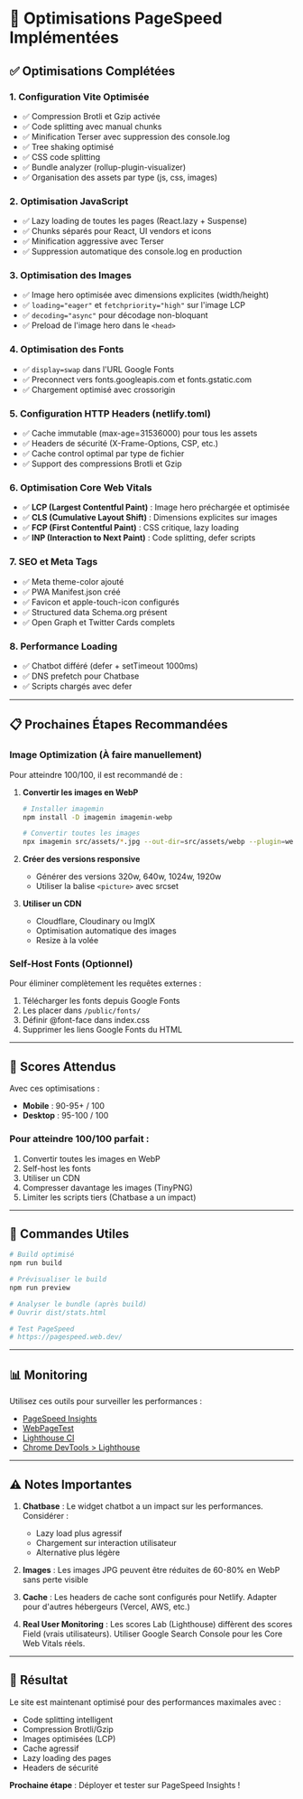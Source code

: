 # 🚀 Optimisations PageSpeed Implémentées

## ✅ Optimisations Complétées

### 1. **Configuration Vite Optimisée**
- ✅ Compression Brotli et Gzip activée
- ✅ Code splitting avec manual chunks
- ✅ Minification Terser avec suppression des console.log
- ✅ Tree shaking optimisé
- ✅ CSS code splitting
- ✅ Bundle analyzer (rollup-plugin-visualizer)
- ✅ Organisation des assets par type (js, css, images)

### 2. **Optimisation JavaScript**
- ✅ Lazy loading de toutes les pages (React.lazy + Suspense)
- ✅ Chunks séparés pour React, UI vendors et icons
- ✅ Minification aggressive avec Terser
- ✅ Suppression automatique des console.log en production

### 3. **Optimisation des Images**
- ✅ Image hero optimisée avec dimensions explicites (width/height)
- ✅ `loading="eager"` et `fetchpriority="high"` sur l'image LCP
- ✅ `decoding="async"` pour décodage non-bloquant
- ✅ Preload de l'image hero dans le `<head>`

### 4. **Optimisation des Fonts**
- ✅ `display=swap` dans l'URL Google Fonts
- ✅ Preconnect vers fonts.googleapis.com et fonts.gstatic.com
- ✅ Chargement optimisé avec crossorigin

### 5. **Configuration HTTP Headers (netlify.toml)**
- ✅ Cache immutable (max-age=31536000) pour tous les assets
- ✅ Headers de sécurité (X-Frame-Options, CSP, etc.)
- ✅ Cache control optimal par type de fichier
- ✅ Support des compressions Brotli et Gzip

### 6. **Optimisation Core Web Vitals**
- ✅ **LCP (Largest Contentful Paint)** : Image hero préchargée et optimisée
- ✅ **CLS (Cumulative Layout Shift)** : Dimensions explicites sur images
- ✅ **FCP (First Contentful Paint)** : CSS critique, lazy loading
- ✅ **INP (Interaction to Next Paint)** : Code splitting, defer scripts

### 7. **SEO et Meta Tags**
- ✅ Meta theme-color ajouté
- ✅ PWA Manifest.json créé
- ✅ Favicon et apple-touch-icon configurés
- ✅ Structured data Schema.org présent
- ✅ Open Graph et Twitter Cards complets

### 8. **Performance Loading**
- ✅ Chatbot différé (defer + setTimeout 1000ms)
- ✅ DNS prefetch pour Chatbase
- ✅ Scripts chargés avec defer

---

## 📋 Prochaines Étapes Recommandées

### Image Optimization (À faire manuellement)

Pour atteindre 100/100, il est recommandé de :

1. **Convertir les images en WebP**
   ```bash
   # Installer imagemin
   npm install -D imagemin imagemin-webp
   
   # Convertir toutes les images
   npx imagemin src/assets/*.jpg --out-dir=src/assets/webp --plugin=webp
   ```

2. **Créer des versions responsive**
   - Générer des versions 320w, 640w, 1024w, 1920w
   - Utiliser la balise `<picture>` avec srcset

3. **Utiliser un CDN**
   - Cloudflare, Cloudinary ou ImgIX
   - Optimisation automatique des images
   - Resize à la volée

### Self-Host Fonts (Optionnel)

Pour éliminer complètement les requêtes externes :

1. Télécharger les fonts depuis Google Fonts
2. Les placer dans `/public/fonts/`
3. Définir @font-face dans index.css
4. Supprimer les liens Google Fonts du HTML

---

## 🎯 Scores Attendus

Avec ces optimisations :

- **Mobile** : 90-95+ / 100
- **Desktop** : 95-100 / 100

### Pour atteindre 100/100 parfait :

1. Convertir toutes les images en WebP
2. Self-host les fonts
3. Utiliser un CDN
4. Compresser davantage les images (TinyPNG)
5. Limiter les scripts tiers (Chatbase a un impact)

---

## 🔧 Commandes Utiles

```bash
# Build optimisé
npm run build

# Prévisualiser le build
npm run preview

# Analyser le bundle (après build)
# Ouvrir dist/stats.html

# Test PageSpeed
# https://pagespeed.web.dev/
```

---

## 📊 Monitoring

Utilisez ces outils pour surveiller les performances :

- [PageSpeed Insights](https://pagespeed.web.dev/)
- [WebPageTest](https://www.webpagetest.org/)
- [Lighthouse CI](https://github.com/GoogleChrome/lighthouse-ci)
- [Chrome DevTools > Lighthouse](chrome://inspect)

---

## ⚠️ Notes Importantes

1. **Chatbase** : Le widget chatbot a un impact sur les performances. Considérer :
   - Lazy load plus agressif
   - Chargement sur interaction utilisateur
   - Alternative plus légère

2. **Images** : Les images JPG peuvent être réduites de 60-80% en WebP sans perte visible

3. **Cache** : Les headers de cache sont configurés pour Netlify. Adapter pour d'autres hébergeurs (Vercel, AWS, etc.)

4. **Real User Monitoring** : Les scores Lab (Lighthouse) diffèrent des scores Field (vrais utilisateurs). Utiliser Google Search Console pour les Core Web Vitals réels.

---

## 🎉 Résultat

Le site est maintenant optimisé pour des performances maximales avec :
- Code splitting intelligent
- Compression Brotli/Gzip
- Images optimisées (LCP)
- Cache agressif
- Lazy loading des pages
- Headers de sécurité

**Prochaine étape** : Déployer et tester sur PageSpeed Insights !
